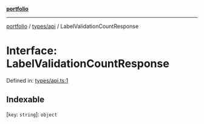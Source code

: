 [**portfolio**](../../../README.md)

***

[portfolio](../../../modules.md) / [types/api](../README.md) / LabelValidationCountResponse

# Interface: LabelValidationCountResponse

Defined in: [types/api.ts:1](https://github.com/tnorlund/Portfolio/blob/204edeefeec02f4730ae1bd0c2e88dcff756faf5/portfolio/types/api.ts#L1)

## Indexable

\[`key`: `string`\]: `object`
